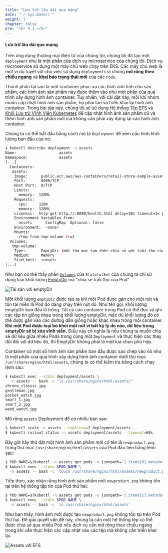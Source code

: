 ```yaml
---
title: "Lưu trữ lâu dài qua mạng"
date: "`r Sys.Date()`"
weight: 1
chapter: false
pre: "<b> 4.1 </b>"
---
```


#### Lưu trữ lâu dài qua mạng

Trên ứng dụng thương mại điện tử của chúng tôi, chúng tôi đã tạo một `deployment` như là một phần của dịch vụ microservice của chúng tôi. Dịch vụ microservice sử dụng một máy chủ web chạy trên EKS. Các máy chủ web là một ví dụ tuyệt vời cho việc sử dụng `deployments` vì chúng **mở rộng theo chiều ngang** và **khai báo trạng thái mới** của các `Pods`.

Thành phần tài sản là một container phục vụ các hình ảnh tĩnh cho sản phẩm, các hình ảnh sản phẩm này được thêm vào như một phần của quá trình xây dựng hình ảnh container. Tuy nhiên, với cài đặt này, mỗi khi nhóm muốn cập nhật hình ảnh sản phẩm, họ phải tạo và triển khai lại hình ảnh container. Trong bài tập này, chúng tôi sẽ sử dụng [Hệ thống Tệp EFS](https://docs.aws.amazon.com/efs/latest/ug/whatisefs.html) và [Khối Lưu trữ Vĩnh Viễn Kubernetes](https://kubernetes.io/docs/concepts/storage/persistent-volumes/) để cập nhật hình ảnh sản phẩm cũ và thêm hình ảnh sản phẩm mới mà không cần phải xây dựng lại các hình ảnh container.

Chúng ta có thể bắt đầu bằng cách mô tả `Deployment` để xem cấu hình khối lượng ban đầu của nó:

```bash
$ kubectl describe deployment -n assets
Name:                   assets
Namespace:              assets
[...]
  Containers:
   assets:
    Image:      public.ecr.aws/aws-containers/retail-store-sample-assets:0.4.0
    Port:       8080/TCP
    Host Port:  0/TCP
    Limits:
      memory:  128Mi
    Requests:
      cpu:     128m
      memory:  128Mi
    Liveness:  http-get http://:8080/health.html delay=30s timeout=1s period=3s #success=1 #failure=3
    Environment Variables from:
      assets      ConfigMap  Optional: false
    Environment:  <none>
    Mounts:
      /tmp from tmp-volume (rw)
  Volumes:
   tmp-volume:
    Type:       EmptyDir (một thư mục tạm thời chia sẻ với tuổi thọ của một Pod)
    Medium:     Memory
    SizeLimit:  <unset>
[...]
```

Như bạn có thể thấy phần [`Volumes`](https://kubernetes.io/docs/concepts/storage/volumes/#emptydir-configuration-example) của `StatefulSet` của chúng ta chỉ sử dụng loại khối lượng [EmptyDir](https://kubernetes.io/docs/concepts/storage/volumes/#emptydir) mà "chia sẻ tuổi thọ của Pod".

![Tài sản với emptyDir](./assets/assets-emptydir.png)

Một khối lượng `emptyDir` được tạo ra khi một Pod được gán cho một nút và tồn tại miễn là Pod đó đang chạy trên nút đó. Như tên gọi, khối lượng emptyDir ban đầu là trống. Tất cả các container trong Pod có thể đọc và ghi các tập tin giống nhau trong khối lượng emptyDir, mặc dù khối lượng đó có thể được gắn vào các đường dẫn giống hoặc khác nhau trong mỗi container. **Khi một Pod được loại bỏ khỏi một nút vì bất kỳ lý do nào, dữ liệu trong emptyDir sẽ bị xóa vĩnh viễn.** Điều này có nghĩa là nếu chúng ta muốn chia sẻ dữ liệu giữa nhiều Pods trong cùng một `Deployment` và thực hiện các thay đổi đối với dữ liệu đó, thì EmptyDir không phải là một lựa chọn phù hợp.

Container có một số hình ảnh sản phẩm ban đầu được sao chép vào nó như là một phần của quá trình xây dựng hình ảnh container dưới thư mục `/usr/share/nginx/html/assets`, chúng ta có thể kiểm tra bằng cách chạy lệnh sau:

```bash
$ kubectl exec --stdin deployment/assets \
  -n assets -- bash -c "ls /usr/share/nginx/html/assets/"
chrono_classic.jpg
gentleman.jpg
pocket_watch.jpg
smart_1.jpg
smart_2.jpg
wood_watch.jpg
```

Mở rộng `assets` Deployment để có nhiều bản sao:

```bash
$ kubectl scale -n assets --replicas=2 deployment/assets
$ kubectl rollout status -n assets deployment/assets --timeout=60s
```

Bây giờ hãy thử đặt một hình ảnh sản phẩm mới có tên là `newproduct.png` trong thư mục `/usr/share/nginx/html/assets` của Pod đầu tiên bằng lệnh sau:

```bash
$ POD_NAME=$(kubectl -n assets get pods -o jsonpath='{.items[0].metadata.name}')
$ kubectl exec --stdin $POD_NAME \
  -n assets -- bash -c 'touch /usr/share/nginx/html/assets/newproduct.png'
```

Tiếp theo, xác nhận rằng hình ảnh sản phẩm mới `newproduct.png` không tồn tại trên hệ thống tập tin của Pod thứ hai:

```bash
$ POD_NAME=$(kubectl -n assets get pods -o jsonpath='{.items[1].metadata.name}')
$ kubectl exec --stdin $POD_NAME \
  -n assets -- bash -c 'ls /usr/share/nginx/html/assets'
```

Như bạn thấy, hình ảnh mới được tạo `newproduct.png` không tồn tại trên Pod thứ hai. Để giải quyết vấn đề này, chúng ta cần một hệ thống tệp có thể được chia sẻ qua nhiều Pod nếu dịch vụ cần mở rộng theo chiều ngang trong khi vẫn thực hiện các cập nhật vào các tệp mà không cần triển khai lại.

![Assets với EFS](./assets/assets-efs.png)